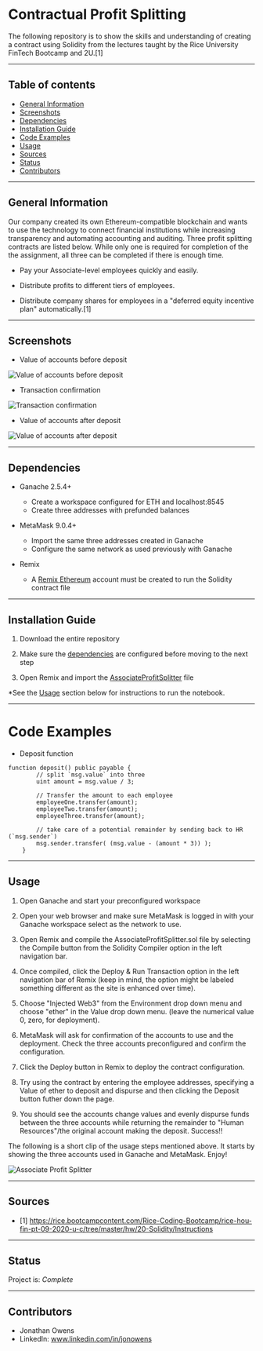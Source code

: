 # Contractual Profit Splitting
The following repository is to show the skills and understanding of creating a contract using Solidity from the lectures taught by the Rice University FinTech Bootcamp and 2U.[1]

---

## Table of contents
* [General Information](#general-information)
* [Screenshots](#screenshots)
* [Dependencies](#dependencies)
* [Installation Guide](#installation-guide)
* [Code Examples](#code-examples)
* [Usage](#usage)
* [Sources](#sources)
* [Status](#status)
* [Contributors](#contributors)

---

## General Information

Our company created its own Ethereum-compatible blockchain and wants to use the technology to connect financial institutions while increasing transparency and automating accounting and auditing.  Three profit splitting contracts are listed below.  While only one is required for completion of the the assignment, all three can be completed if there is enough time.

* Pay your Associate-level employees quickly and easily.

* Distribute profits to different tiers of employees.

* Distribute company shares for employees in a "deferred equity incentive plan" automatically.[1]

---

## Screenshots

* Value of accounts before deposit

![Value of accounts before deposit](./images/associate_profit_splitter_before_payout.png)

* Transaction confirmation

![Transaction confirmation](./images/associate_profit_splitter_transaction_confirmation.png)

* Value of accounts after deposit

![Value of accounts after deposit](./images/associate_profit_splitter_after_payout.png)

---

## Dependencies

* Ganache 2.5.4+
    * Create a workspace configured for ETH and localhost:8545
    * Create three addresses with prefunded balances

* MetaMask 9.0.4+
    * Import the same three addresses created in Ganache
    * Configure the same network as used previously with Ganache

* Remix
    * A [Remix Ethereum](http://remix.ethereum.org) account must be created to run the Solidity contract file

---

## Installation Guide

1. Download the entire repository

2. Make sure the [dependencies](#dependencies) are configured before moving to the next step

3. Open Remix and import the [AssociateProfitSplitter](AssociateProfitSplitter.sol) file

*See the [Usage](#usage) section below for instructions to run the notebook.

---

# Code Examples

* Deposit function

```solidity
function deposit() public payable {
        // split `msg.value` into three
        uint amount = msg.value / 3;

        // Transfer the amount to each employee
        employeeOne.transfer(amount);
        employeeTwo.transfer(amount);
        employeeThree.transfer(amount);

        // take care of a potential remainder by sending back to HR (`msg.sender`)
        msg.sender.transfer( (msg.value - (amount * 3)) );
    }
```

---

## Usage

1. Open Ganache and start your preconfigured workspace

2. Open your web browser and make sure MetaMask is logged in with your Ganache workspace select as the network to use.

3. Open Remix and compile the AssociateProfitSplitter.sol file by selecting the Compile button from the Solidity Compiler option in the left navigation bar.

4. Once compiled, click the Deploy & Run Transaction option in the left navigation bar of Remix (keep in mind, the option might be labeled something different as the site is enhanced over time).

5. Choose "Injected Web3" from the Environment drop down menu and choose "ether" in the Value drop down menu.  (leave the numerical value 0, zero, for deployment).

6. MetaMask will ask for confirmation of the accounts to use and the deployment.  Check the three accounts preconfigured and confirm the configuration.

6. Click the Deploy button in Remix to deploy the contract configuration.

7. Try using the contract by entering the employee addresses, specifying a Value of ether to deposit and dispurse and then clicking the Deposit button futher down the page.

8. You should see the accounts change values and evenly dispurse funds between the three accounts while returning the remainder to "Human Resources"/the original account making the deposit.  Success!!

The following is a short clip of the usage steps mentioned above.  It starts by showing the three accounts used in Ganache and MetaMask.  Enjoy!

![Associate Profit Splitter](./images/associate_profit_splitter.gif)

---

## Sources

- [1] https://rice.bootcampcontent.com/Rice-Coding-Bootcamp/rice-hou-fin-pt-09-2020-u-c/tree/master/hw/20-Solidity/Instructions

---

## Status

Project is: _Complete_

---

## Contributors

* Jonathan Owens
* LinkedIn: www.linkedin.com/in/jonowens
